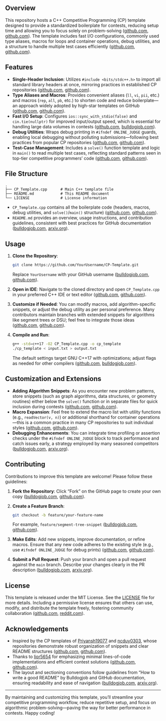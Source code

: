 ## Overview

This repository hosts a C++ Competitive Programming (CP) template designed to provide a standardized boilerplate for contests, reducing setup time and allowing you to focus solely on problem-solving ([github.com][1], [github.com][2]). The template includes fast I/O configurations, commonly used type aliases, macros for loops and container operations, debug utilities, and a structure to handle multiple test cases efficiently ([github.com][2], [github.com][3]).

## Features

* **Single-Header Inclusion**: Utilizes `#include <bits/stdc++.h>` to import all standard library headers at once, mirroring practices in established CP repositories ([github.com][1], [github.com][4]).
* **Type Aliases and Macros**: Provides convenient aliases (`ll`, `vi`, `pii`, etc.) and macros (`rep`, `all`, `pb`, etc.) to shorten code and reduce boilerplate—an approach widely adopted by high-star templates on GitHub ([github.com][2], [github.com][5]).
* **Fast I/O Setup**: Configures `ios::sync_with_stdio(false)` and `cin.tie(nullptr)` for improved input/output speed, which is essential for handling large data volumes in contests ([github.com][2], [bulldogjob.com][6]).
* **Debug Utilities**: Wraps debug printing in `#ifndef ONLINE_JUDGE` guards, enabling local debugging without polluting submissions—following best practices from popular CP repositories ([github.com][4], [github.com][3]).
* **Test-Case Management**: Includes a `solve()` function template and logic in `main()` to read multiple test cases, reflecting standard patterns seen in top-tier competitive programmers’ code ([github.com][2], [github.com][5]).

## File Structure

```plaintext
.
├── CP_Template.cpp      # Main C++ template file
├── README.md            # This README document
└── LICENSE              # License information
```

* `CP_Template.cpp` contains all the boilerplate code (headers, macros, debug utilities, and `solve()`/`main()` structure) ([github.com][2], [github.com][3]).
* `README.md` provides an overview, usage instructions, and contribution guidelines, consistent with best practices for GitHub documentation ([bulldogjob.com][6], [arxiv.org][7]).

## Usage

1. **Clone the Repository**:

   ```bash
   git clone https://github.com/YourUsername/CP-Template.git
   ```

   Replace `YourUsername` with your GitHub username ([bulldogjob.com][6], [github.com][5]).
2. **Open in IDE**: Navigate to the cloned directory and open `CP_Template.cpp` in your preferred C++ IDE or text editor ([github.com][2], [github.com][3]).
3. **Customize if Needed**: You can modify macros, add algorithm-specific snippets, or adjust the debug utility as per personal preference. Many contributors maintain branches with extended snippets for algorithms like segment trees or DSU; feel free to integrate those ideas ([github.com][4], [github.com][5]).
4. **Compile and Run**:

   ```bash
   g++ -std=c++17 -O2 CP_Template.cpp -o cp_template
   ./cp_template < input.txt > output.txt
   ```

   The default settings target GNU C++17 with optimizations; adjust flags as needed for other compilers ([github.com][2], [bulldogjob.com][6]).

## Customization and Extensions

* **Adding Algorithm Snippets**: As you encounter new problem patterns, store snippets (such as graph algorithms, data structures, or geometry routines) either below the `solve()` function or in separate files for quick inclusion during contests ([github.com][4], [github.com][5]).
* **Macro Expansion**: Feel free to extend the macro list with utility functions (e.g., `readVector(v, n)`) or additional shorthand for container operations—this is a common practice in many CP repositories to suit individual styles ([github.com][1], [github.com][3]).
* **Debugging Enhancements**: You can integrate time profiling or assertion checks under the `#ifndef ONLINE_JUDGE` block to track performance and catch issues early, a strategy employed by many seasoned competitors ([bulldogjob.com][6], [arxiv.org][7]).

## Contributing

Contributions to improve this template are welcome! Please follow these guidelines:

1. **Fork the Repository**: Click “Fork” on the GitHub page to create your own copy ([bulldogjob.com][6], [github.com][5]).
2. **Create a Feature Branch**:

   ```bash
   git checkout -b feature/your-feature-name
   ```

   For example, `feature/segment-tree-snippet` ([bulldogjob.com][6], [github.com][3]).
3. **Make Edits**: Add new snippets, improve documentation, or refine macros. Ensure that any new code adheres to the existing style (e.g., use `#ifndef ONLINE_JUDGE` for debug prints) ([github.com][4], [github.com][2]).
4. **Submit a Pull Request**: Push your branch and open a pull request against the `main` branch. Describe your changes clearly in the PR description ([bulldogjob.com][6], [arxiv.org][7]).

## License

This template is released under the MIT License. See the [LICENSE](LICENSE) file for more details. Including a permissive license ensures that others can use, modify, and distribute the template freely, fostering community collaboration ([github.com][3], [reddit.com][8]).

## Acknowledgements

* Inspired by the CP templates of [Priyansh19077](https://github.com/Priyansh19077/CP-Templates) and [ncduy0303](https://github.com/ncduy0303/Competitive-Programming), whose repositories demonstrate robust organization of snippets and clear README structures ([github.com][2], [github.com][3]).
* Thanks to [lior5654](https://github.com/lior5654/competitive-programming-templates) for emphasizing minimal lines-of-code implementations and efficient contest solutions ([github.com][4], [github.com][5]).
* The layout and sectioning conventions follow guidelines from “How to write a good README” by Bulldogjob and GitHub documentation, ensuring readability and ease of navigation ([bulldogjob.com][6], [arxiv.org][7]).

---

By maintaining and customizing this template, you’ll streamline your competitive programming workflow, reduce repetitive setup, and focus on algorithmic problem-solving—paving the way for better performance in contests. Happy coding!

[1]: https://github.com/namanmansukhani/competitive-programming-template/blob/main/README.md?utm_source=chatgpt.com "competitive-programming-template/README.md at main - GitHub"
[2]: https://github.com/Priyansh19077/CP-Templates?utm_source=chatgpt.com "Priyansh19077/CP-Templates - GitHub"
[3]: https://github.com/ncduy0303/Competitive-Programming?utm_source=chatgpt.com "ncduy0303/Competitive-Programming: My own templates ... - GitHub"
[4]: https://github.com/lior5654/competitive-programming-templates?utm_source=chatgpt.com "lior5654/competitive-programming-templates - GitHub"
[5]: https://github.com/Joshc88/CPTemplates?utm_source=chatgpt.com "Joshc88/CPTemplates: A collection of most of my ... - GitHub"
[6]: https://bulldogjob.com/readme/how-to-write-a-good-readme-for-your-github-project?utm_source=chatgpt.com "How to write a good README for your GitHub project? - Bulldogjob"
[7]: https://arxiv.org/abs/1802.06997?utm_source=chatgpt.com "Categorizing the Content of GitHub README Files"
[8]: https://www.reddit.com/r/programming/comments/l0mgcy/github_readme_templates_creating_a_good_readme_is/?utm_source=chatgpt.com "r/programming on Reddit: GitHub README Templates - Creating a ..."
